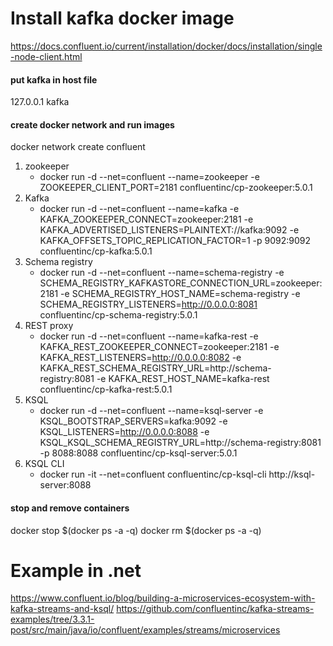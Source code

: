 
# Install kafka docker image
https://docs.confluent.io/current/installation/docker/docs/installation/single-node-client.html

#### put kafka in host file
127.0.0.1		kafka

#### create docker network and run images

docker network create confluent

1. zookeeper
   - docker run -d --net=confluent --name=zookeeper -e ZOOKEEPER_CLIENT_PORT=2181 confluentinc/cp-zookeeper:5.0.1
2. Kafka
   - docker run -d --net=confluent --name=kafka -e KAFKA_ZOOKEEPER_CONNECT=zookeeper:2181 -e KAFKA_ADVERTISED_LISTENERS=PLAINTEXT://kafka:9092 -e KAFKA_OFFSETS_TOPIC_REPLICATION_FACTOR=1 -p 9092:9092 confluentinc/cp-kafka:5.0.1
3. Schema registry
   - docker run -d --net=confluent --name=schema-registry -e SCHEMA_REGISTRY_KAFKASTORE_CONNECTION_URL=zookeeper:2181 -e SCHEMA_REGISTRY_HOST_NAME=schema-registry -e SCHEMA_REGISTRY_LISTENERS=http://0.0.0.0:8081 confluentinc/cp-schema-registry:5.0.1
4. REST proxy
   - docker run -d --net=confluent --name=kafka-rest -e KAFKA_REST_ZOOKEEPER_CONNECT=zookeeper:2181 -e KAFKA_REST_LISTENERS=http://0.0.0.0:8082 -e KAFKA_REST_SCHEMA_REGISTRY_URL=http://schema-registry:8081 -e KAFKA_REST_HOST_NAME=kafka-rest confluentinc/cp-kafka-rest:5.0.1
5. KSQL
   - docker run -d --net=confluent --name=ksql-server -e KSQL_BOOTSTRAP_SERVERS=kafka:9092 -e KSQL_LISTENERS=http://0.0.0.0:8088 -e KSQL_KSQL_SCHEMA_REGISTRY_URL=http://schema-registry:8081 -p 8088:8088 confluentinc/cp-ksql-server:5.0.1
6. KSQL CLI
   - docker run -it --net=confluent confluentinc/cp-ksql-cli http://ksql-server:8088

#### stop and remove containers
docker stop $(docker ps -a -q) 
docker rm $(docker ps -a -q)


# Example in .net
https://www.confluent.io/blog/building-a-microservices-ecosystem-with-kafka-streams-and-ksql/
https://github.com/confluentinc/kafka-streams-examples/tree/3.3.1-post/src/main/java/io/confluent/examples/streams/microservices
